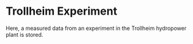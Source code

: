 # Trollheim Experiment
Here, a measured data from an experiment in the Trollheim hydropower plant is stored. 
